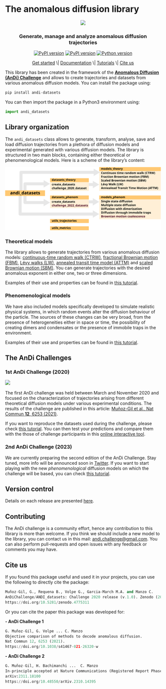 The anomalous diffusion library
================

<!-- WARNING: THIS FILE WAS AUTOGENERATED! DO NOT EDIT! -->
<p align="center">
<img width="250" src="figures/logo.png">
</p>
<h3 align="center">
Generate, manage and analyze anomalous diffusion trajectories
</h3>
<p align="center">
<a href="https://doi.org/10.5281/zenodo.4775311"><img src="https://zenodo.org/badge/DOI/10.5281/zenodo.4775311.svg" alt="PyPI version"></a>
<a href="https://badge.fury.io/py/andi-datasets"><img src="https://badge.fury.io/py/andi-datasets.svg" alt="PyPI version"></a>
<a href="https://badge.fury.io/py/andi-datasets"><img src="https://img.shields.io/badge/python-3.10-red" alt="Python version"></a>
</p>
<p align="center">
<a href="https://andichallenge.github.io/andi_datasets/">Get started</a>
\|
<a href="https://andichallenge.github.io/andi_datasets/lib_nbs/index_docs.html">Documentation</a>
\|
<a href="https://andichallenge.github.io/andi_datasets/tutorials/index_tutorials.html">Tutorials</a>
\| <a href="#cite-us">Cite us</a>
</p>

This library has been created in the framework of the [**Anomalous
Diffusion (AnDi) Challenge**](http://andi-challenge.org/) and allows to
create trajectories and datasets from various anomalous diffusion
models. You can install the package using:

``` python
pip install andi-datasets
```

You can then import the package in a Python3 environment using:

``` python
import andi_datasets
```

## Library organization

The `andi_datasets` class allows to generate, transform, analyse, save
and load diffusion trajectories from a plethora of diffusion models and
experimental generated with various diffusion models. The library is
structured in two main blocks, containing either theoretical or
phenomenological models. Here is a scheme of the library’s content:

![](figures/scheme_v1.svg)

### Theoretical models

The library allows to generate trajectories from various anomalous
diffusion models: [continuous-time random walk
(CTRW)](https://journals.aps.org/prb/abstract/10.1103/PhysRevB.12.2455),
[fractional Brownian motion (FBM)](https://doi.org/10.1137%2F1010093),
[Lévy walks (LW)](https://doi.org/10.1103%2FPhysRevE.49.4873), [annealed
transit time model
(ATTM)](https://doi.org/10.1103%2FPhysRevLett.112.150603) and [scaled
Brownian motion (SBM)](https://doi.org/10.1103%2FPhysRevE.66.021114).
You can generate trajectories with the desired anomalous exponent in
either one, two or three dimensions.

Examples of their use and properties can be found in [this
tutorial](tutorials/challenge_one_datasets.ipynb).

### Phenomenological models

We have also included models specifically developed to simulate
realistic physical systems, in which random events alter the diffusion
behaviour of the particle. The sources of these changes can be very
broad, from the presence of heterogeneities either in space or time, the
possibility of creating dimers and condensates or the presence of
immobile traps in the environment.

Examples of their use and properties can be found in [this
tutorial](tutorials/challenge_two_datasets.ipynb).

## The AnDi Challenges

### 1st AnDi Challenge (2020)

![](figures/experiments_andi1.svg)

The first AnDi challenge was held between March and November 2020 and
focused on the characterization of trajectories arising from different
theoretical diffusion models under various experimental conditions. The
results of the challenge are published in this article: [Muñoz-Gil et
al., Nat Commun **12**, 6253
(2021)](https://doi.org/10.1038/s41467-021-26320-w).

If you want to reproduce the datasets used during the challenge, please
check [this
tutorial](https://github.com/AnDiChallenge/andi_datasets/blob/master/tutorials/challenge2021_submission.ipynb).
You can then test your predictions and compare them with the those of
challenge participants in this [online interactive
tool](http://andi-challenge.org/interactive-tool/).

### 2nd AnDi Challenge (2023)

We are currently preparing the second edition of the AnDi Challenge.
Stay tuned, more info will be announced soon in
[Twitter](https://twitter.com/AndiChallenge). If you want to start
playing with the new *phenomenological* diffusion models on which the
challenge will be based, you can check [this
tutorial](https://github.com/AnDiChallenge/andi_datasets/blob/master/tutorials/challenge2022_datasets.ipynb).

## Version control

Details on each release are presented [here](changes_andi_v2.ipynb).

## Contributing

The AnDi challenge is a community effort, hence any contribution to this
library is more than welcome. If you think we should include a new model
to the library, you can contact us in this mail:
<andi.challenge@gmail.com>. You can also perform pull-requests and open
issues with any feedback or comments you may have.

## Cite us

If you found this package useful and used it in your projects, you can
use the following to directly cite the package:

``` python
Muñoz-Gil, G., Requena B., Volpe G., Garcia-March M.A. and Manzo C.
AnDiChallenge/ANDI_datasets: Challenge 2020 release (v.1.0). Zenodo (2021). 
https://doi.org/10.5281/zenodo.4775311
```

Or you can cite the paper this package was developed for:

**- AnDi Challenge 1**

``` python
G. Muñoz-Gil, G. Volpe ... C. Manzo 
Objective comparison of methods to decode anomalous diffusion. 
Nat Commun 12, 6253 (2021). 
https://doi.org/10.1038/s41467-021-26320-w
```

**- AnDi Challenge 2**

``` python
G. Muñoz-Gil, H. Bachimanchi ...  C. Manzo
In-principle accepted at Nature Communications (Registered Report Phase 1)
arXiv:2311.18100
https://doi.org/10.48550/arXiv.2310.14395
```
